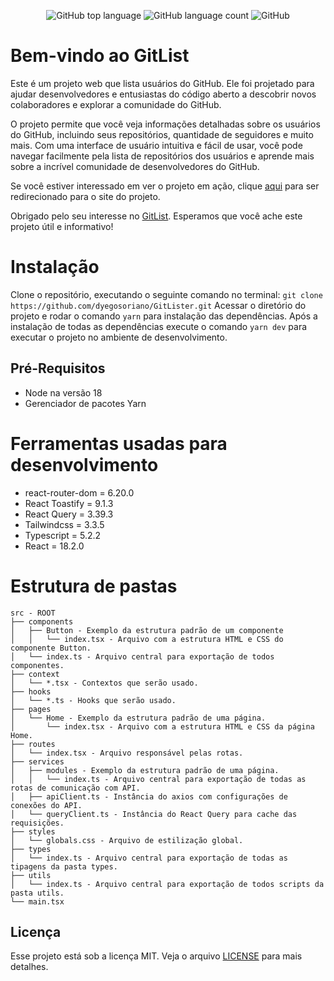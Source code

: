 <p align="center">
  <img alt="GitHub top language" src="https://img.shields.io/github/languages/top/dyegosoriano/GitLister?style=flat-square">
  <img alt="GitHub language count" src="https://img.shields.io/github/languages/count/dyegosoriano/GitLister?style=flat-square">
  <img alt="GitHub" src="https://img.shields.io/github/license/dyegosoriano/GitLister?style=flat-square">
  <br>
</p>

# Bem-vindo ao GitList

Este é um projeto web que lista usuários do GitHub. Ele foi projetado para ajudar desenvolvedores e entusiastas do código aberto a descobrir novos colaboradores e explorar a comunidade do GitHub.

O projeto permite que você veja informações detalhadas sobre os usuários do GitHub, incluindo seus repositórios, quantidade de seguidores e muito mais. Com uma interface de usuário intuitiva e fácil de usar, você pode navegar facilmente pela lista de repositórios dos usuários e aprende mais sobre a incrível comunidade de desenvolvedores do GitHub.

Se você estiver interessado em ver o projeto em ação, clique [aqui](https://gitlister.dyegosoriano.com/) para ser redirecionado para o site do projeto.

Obrigado pelo seu interesse no [GitList](https://gitlister.dyegosoriano.com/). Esperamos que você ache este projeto útil e informativo!

# Instalação

Clone o repositório, executando o seguinte comando no terminal: `git clone https://github.com/dyegosoriano/GitLister.git`
Acessar o diretório do projeto e rodar o comando `yarn` para instalação das dependências.
Após a instalação de todas as dependências execute o comando `yarn dev` para executar o projeto no ambiente de desenvolvimento.

## Pré-Requisitos

- Node na versão 18
- Gerenciador de pacotes Yarn

# Ferramentas usadas para desenvolvimento

- react-router-dom = 6.20.0
- React Toastify = 9.1.3
- React Query = 3.39.3
- Tailwindcss = 3.3.5
- Typescript = 5.2.2
- React = 18.2.0

# Estrutura de pastas

```
src - ROOT
├── components
│   ├── Button - Exemplo da estrutura padrão de um componente
│   │   └── index.tsx - Arquivo com a estrutura HTML e CSS do componente Button.
│   └── index.ts - Arquivo central para exportação de todos componentes.
├── context
│   └── *.tsx - Contextos que serão usado.
├── hooks
│   └── *.ts - Hooks que serão usado.
├── pages
│   └── Home - Exemplo da estrutura padrão de uma página.
│       └── index.tsx - Arquivo com a estrutura HTML e CSS da página Home.
├── routes
│   └── index.tsx - Arquivo responsável pelas rotas.
├── services
│   ├── modules - Exemplo da estrutura padrão de uma página.
│   │   └── index.ts - Arquivo central para exportação de todas as rotas de comunicação com API.
│   ├── apiClient.ts - Instância do axios com configurações de conexões do API.
│   └── queryClient.ts - Instância do React Query para cache das requisições.
├── styles
│   └── globals.css - Arquivo de estilização global.
├── types
│   └── index.ts - Arquivo central para exportação de todas as tipagens da pasta types.
├── utils
│   └── index.ts - Arquivo central para exportação de todos scripts da pasta utils.
└── main.tsx
```

## Licença

Esse projeto está sob a licença MIT. Veja o arquivo [LICENSE](LICENSE.md) para mais detalhes.
